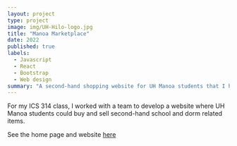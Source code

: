 ```yaml
---
layout: project
type: project
image: img/UH-Hilo-logo.jpg
title: "Manoa Marketplace"
date: 2022
published: true
labels:
  - Javascript
  - React
  - Bootstrap
  - Web design
summary: "A second-hand shopping website for UH Manoa students that I helped to develop"
---
```


For my ICS 314 class, I worked with a team to develop a website where UH Manoa students could buy and sell second-hand school and dorm related items.

See the home page and website [here](https://manoamarketplace.github.io/)
